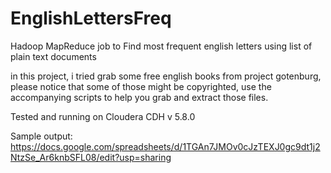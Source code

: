 # EnglishLettersFreq
Hadoop MapReduce job to Find most frequent english letters using list of plain text documents

in this project, i tried grab some free english books from project gotenburg, 
please notice that some of those might be copyrighted, use the accompanying scripts to help 
you grab and extract those files. 

Tested and running on Cloudera CDH v 5.8.0


Sample output:
https://docs.google.com/spreadsheets/d/1TGAn7JMOv0cJzTEXJ0gc9dt1j2NtzSe_Ar6knbSFL08/edit?usp=sharing
